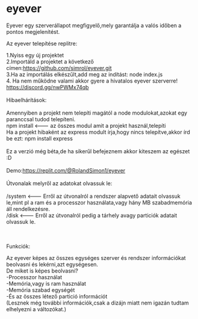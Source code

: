 # eyever
Eyever egy szerverállapot megfigyelő,mely garantálja a valós időben a pontos megjelenítést.

Az eyever telepítése replitre:

1.Nyiss egy új projektet<br>
2.Importáld a projektet a következő címen:https://github.com/simrol/eyever.git<br>
3.Ha az importálás elkészűlt,add meg az indítást: node index.js<br>
4. Ha nem működne valami akkor gyere a hivatalos eyever szerverre! https://discord.gg/nwPWMx74qb<br>
<br>
Hibaelhárítások:<br>
<br>
Amennyiben a projekt nem telepíti magától a node modulokat,azokat egy paranccsal tudod telepíteni.<br>
npm install <--- az összes modul amit a projekt használ,telepíti<br>
Ha a projekt hibaként az express modult írja,hogy nincs telepítve,akkor írd be ezt: npm install express<br>
<br>
Ez a verzió még béta,de ha sikerűl befejeznem akkor kiteszem az egészet :D<br>
<br>
Demo:https://replit.com/@RolandSimon1/eyever<br>
<br>
Útvonalak melyről az adatokat olvassuk le:<br>
<br>
/system <--- Erről az útvonalról a rendszer alapvető adatait olvassuk le,mint pl a ram és a processzor használata,vagy hány MB szabadmemória áll rendelkezésre.<br>
/disk <--- Erről az útvonalról pedig a tárhely avagy particiók adatait olvassuk le.<br>
<br><br>

Funkciók:<br>

Az eyever képes az összes egységes szerver és rendszer információkat beolvasni és lekérni,azt egységesen.<br>
De miket is képes beolvasni?<br>
-Processzor használat<br>
-Memória,vagy is ram használat<br>
-Memória szabad egységét<br>
-És az összes létező partició információt
<br>(Lesznek még további információk,csak a dizájn miatt nem igazán tudtam elhelyezni a változókat.)<br>

